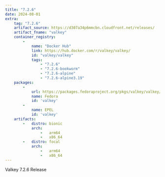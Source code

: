 ```yaml
---
title: "7.2.6"
date: 2024-08-01
extra:
    tag: "7.2.6"
    artifact_source: https://d307a34p6mmcbn.cloudfront.net/releases/
    artifact_fname: "valkey"
    container_registry:
        - 
            name: "Docker Hub"
            link: https://hub.docker.com/r/valkey/valkey/
            id: "valkey/valkey"
            tags:
                - "7.2.6"
                - "7.2.6-bookworm"
                - "7.2.6-alpine"
                - "7.2.6-alpine3.19"
    packages:
        -
            url: https://packages.fedoraproject.org/pkgs/valkey/valkey/
            name: Fedora
            id: 'valkey'
        -
            name: EPEL
            id: 'valkey'
    artifacts:
        -   distro: bionic
            arch: 
                -   arm64
                -   x86_64
        -   distro: focal
            arch:
                -   arm64
                -   x86_64
---
```


Valkey 7.2.6 Release
